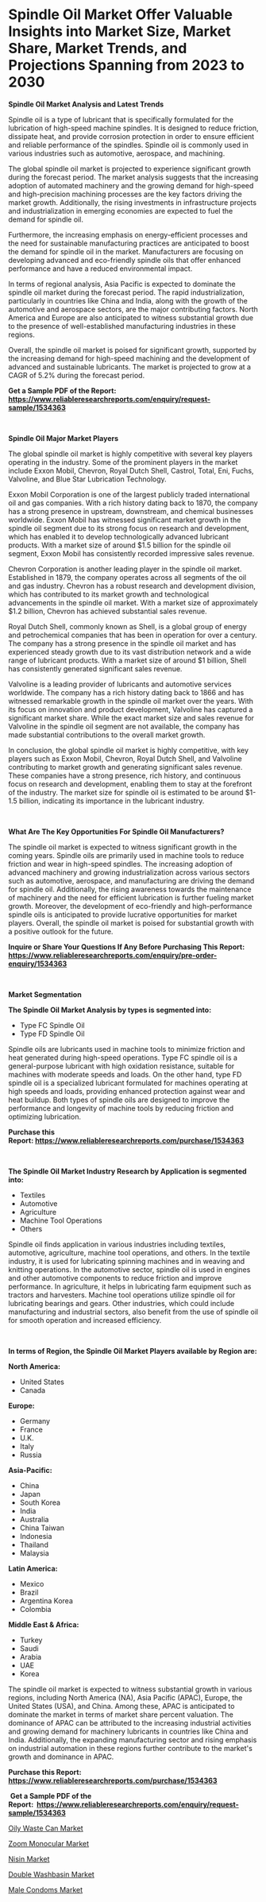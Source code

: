 <p><h1>Spindle Oil Market Offer Valuable Insights into Market Size, Market Share, Market Trends, and Projections Spanning from 2023 to 2030</h1></p><p><strong>Spindle Oil Market Analysis and Latest Trends</strong></p>
<p><p>Spindle oil is a type of lubricant that is specifically formulated for the lubrication of high-speed machine spindles. It is designed to reduce friction, dissipate heat, and provide corrosion protection in order to ensure efficient and reliable performance of the spindles. Spindle oil is commonly used in various industries such as automotive, aerospace, and machining.</p><p>The global spindle oil market is projected to experience significant growth during the forecast period. The market analysis suggests that the increasing adoption of automated machinery and the growing demand for high-speed and high-precision machining processes are the key factors driving the market growth. Additionally, the rising investments in infrastructure projects and industrialization in emerging economies are expected to fuel the demand for spindle oil.</p><p>Furthermore, the increasing emphasis on energy-efficient processes and the need for sustainable manufacturing practices are anticipated to boost the demand for spindle oil in the market. Manufacturers are focusing on developing advanced and eco-friendly spindle oils that offer enhanced performance and have a reduced environmental impact.</p><p>In terms of regional analysis, Asia Pacific is expected to dominate the spindle oil market during the forecast period. The rapid industrialization, particularly in countries like China and India, along with the growth of the automotive and aerospace sectors, are the major contributing factors. North America and Europe are also anticipated to witness substantial growth due to the presence of well-established manufacturing industries in these regions.</p><p>Overall, the spindle oil market is poised for significant growth, supported by the increasing demand for high-speed machining and the development of advanced and sustainable lubricants. The market is projected to grow at a CAGR of 5.2% during the forecast period.</p></p>
<p><strong>Get a Sample PDF of the Report:&nbsp; <a href="https://www.reliableresearchreports.com/enquiry/request-sample/1534363">https://www.reliableresearchreports.com/enquiry/request-sample/1534363</a></strong></p>
<p>&nbsp;</p>
<p><strong>Spindle Oil Major Market Players</strong></p>
<p><p>The global spindle oil market is highly competitive with several key players operating in the industry. Some of the prominent players in the market include Exxon Mobil, Chevron, Royal Dutch Shell, Castrol, Total, Eni, Fuchs, Valvoline, and Blue Star Lubrication Technology.</p><p>Exxon Mobil Corporation is one of the largest publicly traded international oil and gas companies. With a rich history dating back to 1870, the company has a strong presence in upstream, downstream, and chemical businesses worldwide. Exxon Mobil has witnessed significant market growth in the spindle oil segment due to its strong focus on research and development, which has enabled it to develop technologically advanced lubricant products. With a market size of around $1.5 billion for the spindle oil segment, Exxon Mobil has consistently recorded impressive sales revenue.</p><p>Chevron Corporation is another leading player in the spindle oil market. Established in 1879, the company operates across all segments of the oil and gas industry. Chevron has a robust research and development division, which has contributed to its market growth and technological advancements in the spindle oil market. With a market size of approximately $1.2 billion, Chevron has achieved substantial sales revenue.</p><p>Royal Dutch Shell, commonly known as Shell, is a global group of energy and petrochemical companies that has been in operation for over a century. The company has a strong presence in the spindle oil market and has experienced steady growth due to its vast distribution network and a wide range of lubricant products. With a market size of around $1 billion, Shell has consistently generated significant sales revenue.</p><p>Valvoline is a leading provider of lubricants and automotive services worldwide. The company has a rich history dating back to 1866 and has witnessed remarkable growth in the spindle oil market over the years. With its focus on innovation and product development, Valvoline has captured a significant market share. While the exact market size and sales revenue for Valvoline in the spindle oil segment are not available, the company has made substantial contributions to the overall market growth.</p><p>In conclusion, the global spindle oil market is highly competitive, with key players such as Exxon Mobil, Chevron, Royal Dutch Shell, and Valvoline contributing to market growth and generating significant sales revenue. These companies have a strong presence, rich history, and continuous focus on research and development, enabling them to stay at the forefront of the industry. The market size for spindle oil is estimated to be around $1-1.5 billion, indicating its importance in the lubricant industry.</p></p>
<p>&nbsp;</p>
<p><strong>What Are The Key Opportunities For Spindle Oil Manufacturers?</strong></p>
<p><p>The spindle oil market is expected to witness significant growth in the coming years. Spindle oils are primarily used in machine tools to reduce friction and wear in high-speed spindles. The increasing adoption of advanced machinery and growing industrialization across various sectors such as automotive, aerospace, and manufacturing are driving the demand for spindle oil. Additionally, the rising awareness towards the maintenance of machinery and the need for efficient lubrication is further fueling market growth. Moreover, the development of eco-friendly and high-performance spindle oils is anticipated to provide lucrative opportunities for market players. Overall, the spindle oil market is poised for substantial growth with a positive outlook for the future.</p></p>
<p><strong>Inquire or Share Your Questions If Any Before Purchasing This Report: <a href="https://www.reliableresearchreports.com/enquiry/pre-order-enquiry/1534363">https://www.reliableresearchreports.com/enquiry/pre-order-enquiry/1534363</a></strong></p>
<p>&nbsp;</p>
<p><strong>Market Segmentation</strong></p>
<p><strong>The Spindle Oil Market Analysis by types is segmented into:</strong></p>
<p><ul><li>Type FC Spindle Oil</li><li>Type FD Spindle Oil</li></ul></p>
<p><p>Spindle oils are lubricants used in machine tools to minimize friction and heat generated during high-speed operations. Type FC spindle oil is a general-purpose lubricant with high oxidation resistance, suitable for machines with moderate speeds and loads. On the other hand, type FD spindle oil is a specialized lubricant formulated for machines operating at high speeds and loads, providing enhanced protection against wear and heat buildup. Both types of spindle oils are designed to improve the performance and longevity of machine tools by reducing friction and optimizing lubrication.</p></p>
<p><strong>Purchase this Report:&nbsp;<a href="https://www.reliableresearchreports.com/purchase/1534363">https://www.reliableresearchreports.com/purchase/1534363</a></strong></p>
<p>&nbsp;</p>
<p><strong>The Spindle Oil Market Industry Research by Application is segmented into:</strong></p>
<p><ul><li>Textiles</li><li>Automotive</li><li>Agriculture</li><li>Machine Tool Operations</li><li>Others</li></ul></p>
<p><p>Spindle oil finds application in various industries including textiles, automotive, agriculture, machine tool operations, and others. In the textile industry, it is used for lubricating spinning machines and in weaving and knitting operations. In the automotive sector, spindle oil is used in engines and other automotive components to reduce friction and improve performance. In agriculture, it helps in lubricating farm equipment such as tractors and harvesters. Machine tool operations utilize spindle oil for lubricating bearings and gears. Other industries, which could include manufacturing and industrial sectors, also benefit from the use of spindle oil for smooth operation and increased efficiency.</p></p>
<p>&nbsp;</p>
<p><strong>In terms of Region, the Spindle Oil Market Players available by Region are:</strong></p>
<p>
    <p> <strong> North America: </strong>
        <ul>
            <li>United States</li>
            <li>Canada</li>
        </ul>
        </p> 
    <p> <strong> Europe: </strong>
        <ul>
            <li>Germany</li>
            <li>France</li>
            <li>U.K.</li>
            <li>Italy</li>
            <li>Russia</li>
        </ul>
        </p> 
    <p> <strong> Asia-Pacific: </strong>
        <ul>
            <li>China</li>
            <li>Japan</li>
            <li>South Korea</li>
            <li>India</li>
            <li>Australia</li>
            <li>China Taiwan</li>
            <li>Indonesia</li>
            <li>Thailand</li>
            <li>Malaysia</li>
        </ul>
        </p> 
    <p> <strong> Latin America: </strong>
        <ul>
            <li>Mexico</li>
            <li>Brazil</li>
            <li>Argentina Korea</li>
            <li>Colombia</li>
        </ul>
        </p> 
    <p> <strong> Middle East & Africa: </strong>
        <ul>
            <li>Turkey</li>
            <li>Saudi</li>
            <li>Arabia</li>
            <li>UAE</li>
            <li>Korea</li>
        </ul>
    </p>
    </p>
<p><p>The spindle oil market is expected to witness substantial growth in various regions, including North America (NA), Asia Pacific (APAC), Europe, the United States (USA), and China. Among these, APAC is anticipated to dominate the market in terms of market share percent valuation. The dominance of APAC can be attributed to the increasing industrial activities and growing demand for machinery lubricants in countries like China and India. Additionally, the expanding manufacturing sector and rising emphasis on industrial automation in these regions further contribute to the market's growth and dominance in APAC.</p></p>
<p><strong>Purchase this Report: <a href="https://www.reliableresearchreports.com/purchase/1534363">https://www.reliableresearchreports.com/purchase/1534363</a></strong></p>
<p>&nbsp;<strong>Get a Sample PDF of the Report:&nbsp;&nbsp;<a href="https://www.reliableresearchreports.com/enquiry/request-sample/1534363">https://www.reliableresearchreports.com/enquiry/request-sample/1534363</a></strong></p>
<p><strong></strong></p>
<p><p><a href="https://medium.com/@chasegibson1901/oily-waste-can-market-the-key-to-successful-business-strategy-forecast-till-2030-9294e6d91672">Oily Waste Can Market</a></p><p><a href="https://medium.com/@ulicesweber/zoom-monocular-market-competitive-analysis-market-trends-and-forecast-to-2030-8d23086fa22d">Zoom Monocular Market</a></p><p><a href="https://medium.com/@toneygrimes2023/nisin-market-research-report-its-history-and-forecast-2023-to-2030-85fcd09af8f8">Nisin Market</a></p><p><a href="https://medium.com/@beaublock2023/double-washbasin-market-report-reveals-the-latest-trends-and-growth-opportunities-of-this-market-43e2b723ea1b">Double Washbasin Market</a></p><p><a href="https://medium.com/@rogerking1949/analyzing-male-condoms-market-global-industry-perspective-and-forecast-2023-to-2030-2b6779ab3a19">Male Condoms Market</a></p></p>